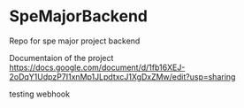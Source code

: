 # SpeMajorBackend
Repo for spe major project backend

Documentaion of the project
https://docs.google.com/document/d/1fb16XEJ-2oDqY1UdpzP7I1xnMp1JLpdtxcJ1XgDxZMw/edit?usp=sharing

testing webhook
